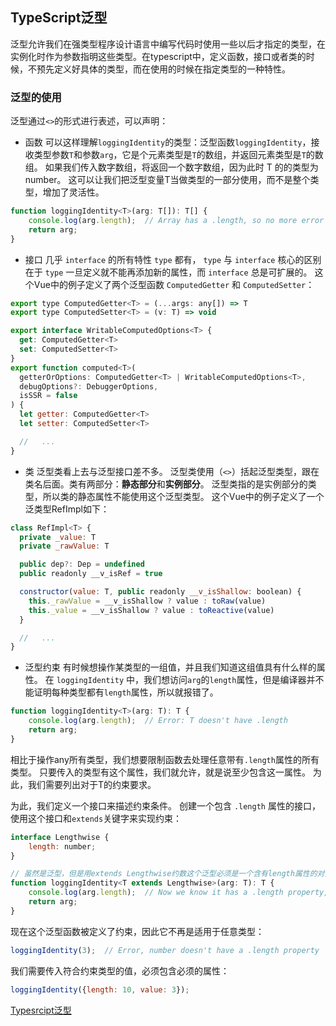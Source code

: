 ## TypeScript泛型

泛型允许我们在强类型程序设计语言中编写代码时使用一些以后才指定的类型，在实例化时作为参数指明这些类型。在typescript中，定义函数，接口或者类的时候，不预先定义好具体的类型，而在使用的时候在指定类型的一种特性。

### 泛型的使用
泛型通过`<>`的形式进行表述，可以声明：

- 函数
可以这样理解`loggingIdentity`的类型：泛型函数`loggingIdentity`，接收类型参数`T`和参数`arg`，它是个元素类型是`T`的数组，并返回元素类型是`T`的数组。 如果我们传入数字数组，将返回一个数字数组，因为此时 T 的的类型为number。 这可以让我们把泛型变量T当做类型的一部分使用，而不是整个类型，增加了灵活性。
```js
function loggingIdentity<T>(arg: T[]): T[] {
    console.log(arg.length);  // Array has a .length, so no more error
    return arg;
}
```

- 接口
几乎 `interface` 的所有特性 `type` 都有， `type` 与 `interface` 核心的区别在于 `type` 一旦定义就不能再添加新的属性，而 `interface` 总是可扩展的。
这个Vue中的例子定义了两个泛型函数 `ComputedGetter` 和 `ComputedSetter`：
```js
export type ComputedGetter<T> = (...args: any[]) => T
export type ComputedSetter<T> = (v: T) => void

export interface WritableComputedOptions<T> {
  get: ComputedGetter<T>
  set: ComputedSetter<T>
}
export function computed<T>(
  getterOrOptions: ComputedGetter<T> | WritableComputedOptions<T>,
  debugOptions?: DebuggerOptions,
  isSSR = false
) {
  let getter: ComputedGetter<T>
  let setter: ComputedSetter<T>

  //   ...
}
```

- 类
泛型类看上去与泛型接口差不多。 泛型类使用（`<>`）括起泛型类型，跟在类名后面。类有两部分：**静态部分**和**实例部分**。 泛型类指的是实例部分的类型，所以类的静态属性不能使用这个泛型类型。
这个Vue中的例子定义了一个泛类型RefImpl如下：
```js
class RefImpl<T> {
  private _value: T
  private _rawValue: T

  public dep?: Dep = undefined
  public readonly __v_isRef = true

  constructor(value: T, public readonly __v_isShallow: boolean) {
    this._rawValue = __v_isShallow ? value : toRaw(value)
    this._value = __v_isShallow ? value : toReactive(value)
  }

  //   ...
}
```

- 泛型约束
有时候想操作某类型的一组值，并且我们知道这组值具有什么样的属性。 在 `loggingIdentity` 中，我们想访问`arg`的`length`属性，但是编译器并不能证明每种类型都有`length`属性，所以就报错了。
```js
function loggingIdentity<T>(arg: T): T {
    console.log(arg.length);  // Error: T doesn't have .length
    return arg;
}
```
相比于操作any所有类型，我们想要限制函数去处理任意带有`.length`属性的所有类型。 只要传入的类型有这个属性，我们就允许，就是说至少包含这一属性。 为此，我们需要列出对于T的约束要求。

为此，我们定义一个接口来描述约束条件。 创建一个包含 `.length` 属性的接口，使用这个接口和`extends`关键字来实现约束：
```js
interface Lengthwise {
    length: number;
}

// 虽然是泛型，但是用extends Lengthwise约数这个泛型必须是一个含有length属性的对象
function loggingIdentity<T extends Lengthwise>(arg: T): T {
    console.log(arg.length);  // Now we know it has a .length property, so no more error
    return arg;
}
```
现在这个泛型函数被定义了约束，因此它不再是适用于任意类型：
```js
loggingIdentity(3);  // Error, number doesn't have a .length property
```
我们需要传入符合约束类型的值，必须包含必须的属性：
```js
loggingIdentity({length: 10, value: 3});
```

[Typesrcipt泛型](https://www.tslang.cn/docs/handbook/generics.html)